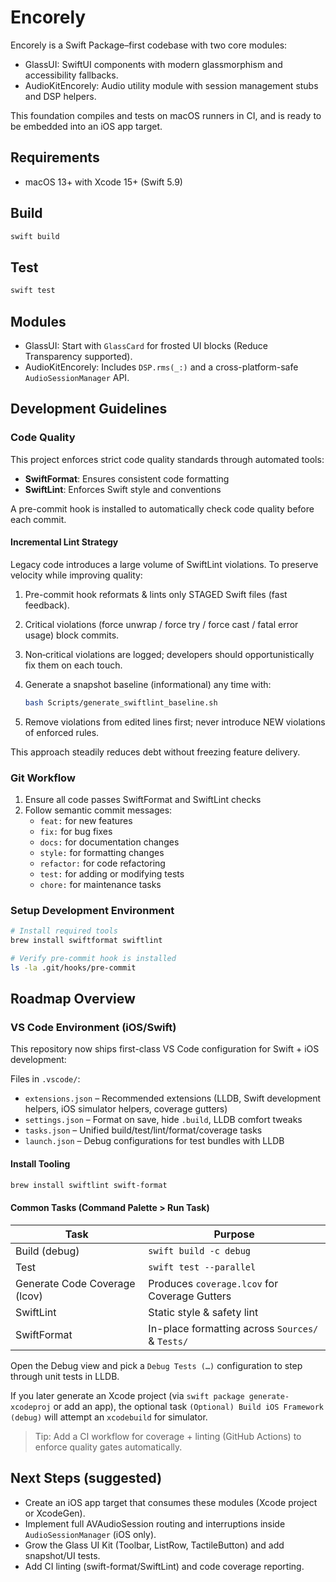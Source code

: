 # Encorely

Encorely is a Swift Package–first codebase with two core modules:

- GlassUI: SwiftUI components with modern glassmorphism and accessibility fallbacks.
- AudioKitEncorely: Audio utility module with session management stubs and DSP helpers.

This foundation compiles and tests on macOS runners in CI, and is ready to be embedded into an iOS app target.

## Requirements

- macOS 13+ with Xcode 15+ (Swift 5.9)

## Build

```bash
swift build
```

## Test

```bash
swift test
```

## Modules

- GlassUI: Start with `GlassCard` for frosted UI blocks (Reduce Transparency supported).
- AudioKitEncorely: Includes `DSP.rms(_:)` and a cross-platform-safe `AudioSessionManager` API.

## Development Guidelines

### Code Quality

This project enforces strict code quality standards through automated tools:

- **SwiftFormat**: Ensures consistent code formatting
- **SwiftLint**: Enforces Swift style and conventions

A pre-commit hook is installed to automatically check code quality before each commit.

#### Incremental Lint Strategy

Legacy code introduces a large volume of SwiftLint violations. To preserve velocity while improving quality:

1. Pre-commit hook reformats & lints only STAGED Swift files (fast feedback).
2. Critical violations (force unwrap / force try / force cast / fatal error usage) block commits.
3. Non‑critical violations are logged; developers should opportunistically fix them on each touch.
4. Generate a snapshot baseline (informational) any time with:

   ```bash
   bash Scripts/generate_swiftlint_baseline.sh
   ```
   
5. Remove violations from edited lines first; never introduce NEW violations of enforced rules.

This approach steadily reduces debt without freezing feature delivery.

### Git Workflow

1. Ensure all code passes SwiftFormat and SwiftLint checks
2. Follow semantic commit messages:
   - `feat:` for new features
   - `fix:` for bug fixes
   - `docs:` for documentation changes
   - `style:` for formatting changes
   - `refactor:` for code refactoring
   - `test:` for adding or modifying tests
   - `chore:` for maintenance tasks

### Setup Development Environment

```bash
# Install required tools
brew install swiftformat swiftlint

# Verify pre-commit hook is installed
ls -la .git/hooks/pre-commit
```

## Roadmap Overview

### VS Code Environment (iOS/Swift)

This repository now ships first-class VS Code configuration for Swift + iOS development:

Files in `.vscode/`:

- `extensions.json` – Recommended extensions (LLDB, Swift development helpers, iOS simulator helpers, coverage gutters)
- `settings.json` – Format on save, hide `.build`, LLDB comfort tweaks
- `tasks.json` – Unified build/test/lint/format/coverage tasks
- `launch.json` – Debug configurations for test bundles with LLDB

#### Install Tooling

```bash
brew install swiftlint swift-format
```

#### Common Tasks (Command Palette > Run Task)

| Task | Purpose |
|------|---------|
| Build (debug) | `swift build -c debug` |
| Test | `swift test --parallel` |
| Generate Code Coverage (lcov) | Produces `coverage.lcov` for Coverage Gutters |
| SwiftLint | Static style & safety lint |
| SwiftFormat | In-place formatting across `Sources/` & `Tests/` |

Open the Debug view and pick a `Debug Tests (…)` configuration to step through unit tests in LLDB.

If you later generate an Xcode project (via `swift package generate-xcodeproj` or add an app), the optional task `(Optional) Build iOS Framework (debug)` will attempt an `xcodebuild` for simulator.

> Tip: Add a CI workflow for coverage + linting (GitHub Actions) to enforce quality gates automatically.

## Next Steps (suggested)

- Create an iOS app target that consumes these modules (Xcode project or XcodeGen).
- Implement full AVAudioSession routing and interruptions inside `AudioSessionManager` (iOS only).
- Grow the Glass UI Kit (Toolbar, ListRow, TactileButton) and add snapshot/UI tests.
- Add CI linting (swift-format/SwiftLint) and code coverage reporting.
